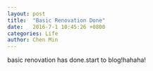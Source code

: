 ```yaml
---
layout: post
title:  "Basic Renovation Done"
date:   2016-7-1 10:45:26 +0800
categories: Life
author: Chen Min
---
```


basic renovation has done.start to blog!hahaha!